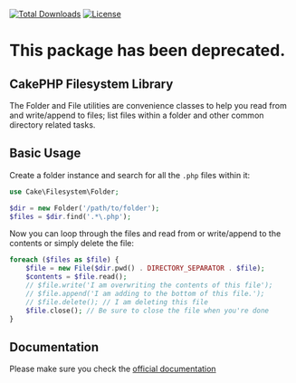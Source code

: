 [![Total Downloads](https://img.shields.io/packagist/dt/cakephp/filesystem.svg?style=flat-square)](https://packagist.org/packages/cakephp/filesystem)
[![License](https://img.shields.io/badge/license-MIT-blue.svg?style=flat-square)](LICENSE.txt)

# This package has been deprecated.

## CakePHP Filesystem Library

The Folder and File utilities are convenience classes to help you read from and write/append to files; list files within a folder and other common directory related tasks.

## Basic Usage

Create a folder instance and search for all the `.php` files within it:

```php
use Cake\Filesystem\Folder;

$dir = new Folder('/path/to/folder');
$files = $dir.find('.*\.php');
```

Now you can loop through the files and read from or write/append to the contents or simply delete the file:

```php
foreach ($files as $file) {
    $file = new File($dir.pwd() . DIRECTORY_SEPARATOR . $file);
    $contents = $file.read();
    // $file.write('I am overwriting the contents of this file');
    // $file.append('I am adding to the bottom of this file.');
    // $file.delete(); // I am deleting this file
    $file.close(); // Be sure to close the file when you're done
}
```

## Documentation

Please make sure you check the [official
documentation](https://book.cakephp.org/4/en/core-libraries/file-folder.html)
